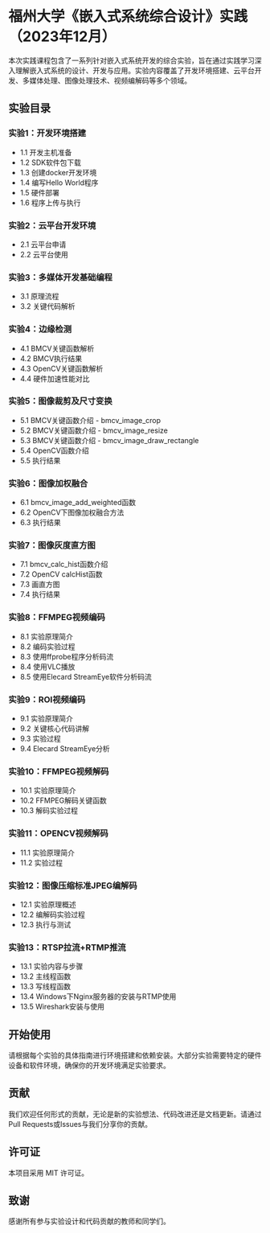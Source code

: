 # 福州大学《嵌入式系统综合设计》实践（2023年12月）

本次实践课程包含了一系列针对嵌入式系统开发的综合实验，旨在通过实践学习深入理解嵌入式系统的设计、开发与应用。实验内容覆盖了开发环境搭建、云平台开发、多媒体处理、图像处理技术、视频编解码等多个领域。

## 实验目录

### 实验1：开发环境搭建
- 1.1 开发主机准备
- 1.2 SDK软件包下载
- 1.3 创建docker开发环境
- 1.4 编写Hello World程序
- 1.5 硬件部署
- 1.6 程序上传与执行

### 实验2：云平台开发环境
- 2.1 云平台申请
- 2.2 云平台使用

### 实验3：多媒体开发基础编程
- 3.1 原理流程
- 3.2 关键代码解析

### 实验4：边缘检测
- 4.1 BMCV关键函数解析
- 4.2 BMCV执行结果
- 4.3 OpenCV关键函数解析
- 4.4 硬件加速性能对比

### 实验5：图像裁剪及尺寸变换
- 5.1 BMCV关键函数介绍 - bmcv_image_crop
- 5.2 BMCV关键函数介绍 - bmcv_image_resize
- 5.3 BMCV关键函数介绍 - bmcv_image_draw_rectangle
- 5.4 OpenCV函数介绍
- 5.5 执行结果

### 实验6：图像加权融合
- 6.1 bmcv_image_add_weighted函数
- 6.2 OpenCV下图像加权融合方法
- 6.3 执行结果

### 实验7：图像灰度直方图
- 7.1 bmcv_calc_hist函数介绍
- 7.2 OpenCV calcHist函数
- 7.3 画直方图
- 7.4 执行结果

### 实验8：FFMPEG视频编码
- 8.1 实验原理简介
- 8.2 编码实验过程
- 8.3 使用ffprobe程序分析码流
- 8.4 使用VLC播放
- 8.5 使用Elecard StreamEye软件分析码流

### 实验9：ROI视频编码
- 9.1 实验原理简介
- 9.2 关键核心代码讲解
- 9.3 实验过程
- 9.4 Elecard StreamEye分析

### 实验10：FFMPEG视频解码
- 10.1 实验原理简介
- 10.2 FFMPEG解码关键函数
- 10.3 解码实验过程

### 实验11：OPENCV视频解码
- 11.1 实验原理简介
- 11.2 实验过程

### 实验12：图像压缩标准JPEG编解码
- 12.1 实验原理概述
- 12.2 编解码实验过程
- 12.3 执行与测试

### 实验13：RTSP拉流+RTMP推流
- 13.1 实验内容与步骤
- 13.2 主线程函数
- 13.3 写线程函数
- 13.4 Windows下Nginx服务器的安装与RTMP使用
- 13.5 Wireshark安装与使用

## 开始使用

请根据每个实验的具体指南进行环境搭建和依赖安装。大部分实验需要特定的硬件设备和软件环境，确保你的开发环境满足实验要求。

## 贡献

我们欢迎任何形式的贡献，无论是新的实验想法、代码改进还是文档更新。请通过Pull Requests或Issues与我们分享你的贡献。

## 许可证

本项目采用 MIT 许可证。

## 致谢

感谢所有参与实验设计和代码贡献的教师和同学们。
